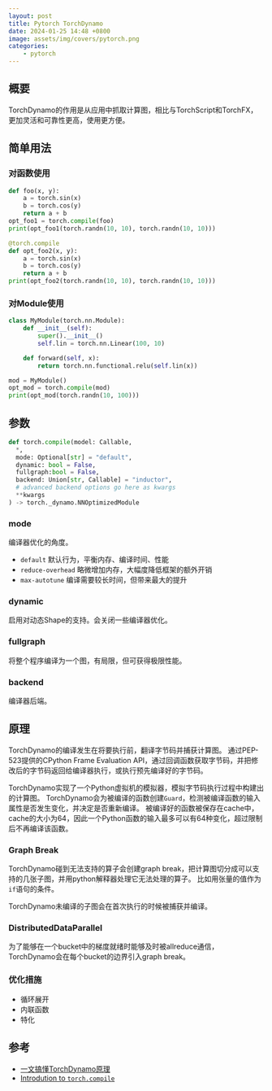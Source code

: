 ```yaml
---
layout: post
title: Pytorch TorchDynamo
date: 2024-01-25 14:48 +0800
image: assets/img/covers/pytorch.png
categories:
    - pytorch
---
```

## 概要

TorchDynamo的作用是从应用中抓取计算图，相比与TorchScript和TorchFX，更加灵活和可靠性更高，使用更方便。

## 简单用法

### 对函数使用

```python
def foo(x, y):
    a = torch.sin(x)
    b = torch.cos(y)
    return a + b
opt_foo1 = torch.compile(foo)
print(opt_foo1(torch.randn(10, 10), torch.randn(10, 10)))
```

```python
@torch.compile
def opt_foo2(x, y):
    a = torch.sin(x)
    b = torch.cos(y)
    return a + b
print(opt_foo2(torch.randn(10, 10), torch.randn(10, 10)))
```

### 对Module使用

```python
class MyModule(torch.nn.Module):
    def __init__(self):
        super().__init__()
        self.lin = torch.nn.Linear(100, 10)

    def forward(self, x):
        return torch.nn.functional.relu(self.lin(x))

mod = MyModule()
opt_mod = torch.compile(mod)
print(opt_mod(torch.randn(10, 100)))
```

## 参数

```python
def torch.compile(model: Callable,
  *,
  mode: Optional[str] = "default",
  dynamic: bool = False,
  fullgraph:bool = False,
  backend: Union[str, Callable] = "inductor",
  # advanced backend options go here as kwargs
  **kwargs
) -> torch._dynamo.NNOptimizedModule
```

### mode

编译器优化的角度。

- `default` 默认行为，平衡内存、编译时间、性能
- `reduce-overhead` 略微增加内存，大幅度降低框架的额外开销
- `max-autotune` 编译需要较长时间，但带来最大的提升

### dynamic

启用对动态Shape的支持。会关闭一些编译器优化。

### fullgraph

将整个程序编译为一个图，有局限，但可获得极限性能。

### backend

编译器后端。

## 原理

TorchDynamo的编译发生在将要执行前，翻译字节码并捕获计算图。
通过PEP-523提供的CPython Frame Evaluation API，通过回调函数获取字节码，并把修改后的字节码返回给编译器执行，或执行预先编译好的字节码。

TorchDynamo实现了一个Python虚拟机的模拟器，模拟字节码执行过程中构建出的计算图。
TorchDynamo会为被编译的函数创建`Guard`，检测被编译函数的输入属性是否发生变化，并决定是否重新编译。
被编译好的函数被保存在cache中，cache的大小为64，因此一个Python函数的输入最多可以有64种变化，超过限制后不再编译该函数。

### Graph Break

TorchDynamo碰到无法支持的算子会创建graph break，把计算图切分成可以支持的几张子图，并用python解释器处理它无法处理的算子。
比如用张量的值作为`if`语句的条件。

TorchDynamo未编译的子图会在首次执行的时候被捕获并编译。

### DistributedDataParallel

为了能够在一个bucket中的梯度就绪时能够及时被allreduce通信，TorchDynamo会在每个bucket的边界引入graph break。

### 优化措施

- 循环展开
- 内联函数
- 特化

## 参考

- [一文搞懂TorchDynamo原理](https://zhuanlan.zhihu.com/p/630933479)
- [Introdution to `torch.compile`](https://pytorch.org/tutorials/intermediate/torch_compile_tutorial.html)
